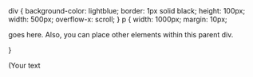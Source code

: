 
<!DOCTYPE html>
<html>
</head>
<body>
  div {
background-color: lightblue;
border: 1px solid black;
height: 100px;
width: 500px;
overflow-x: scroll;
}
p {
width: 1000px;
margin: 10px;
<p>  goes here. Also, you can place other elements within this parent div. </p>
}
  
<div>
<p> (Your text </p>
</div>
</body>
</html>
